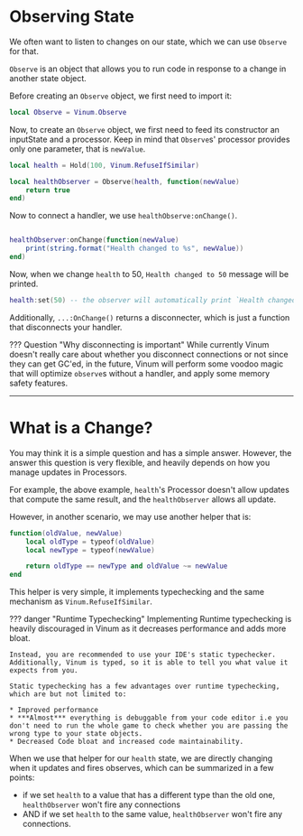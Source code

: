 # Observing State

We often want to listen to changes on our state, which we can use `Observe` for that.

`Observe` is an object that allows you to run code in response to a change in another state object.

Before creating an `Observe` object, we first need to import it:

```lua
local Observe = Vinum.Observe
```
Now, to create an `Observe` object, we first need to feed its constructor an inputState and a processor. Keep in mind that `Observe`s' processor provides only one parameter, that is `newValue`.
```Lua
local health = Hold(100, Vinum.RefuseIfSimilar)

local healthObserver = Observe(health, function(newValue)
    return true
end)
```

Now to connect a handler, we use `healthObserve:onChange()`.
```lua

healthObserver:onChange(function(newValue)
    print(string.format("Health changed to %s", newValue))
end)
```

Now, when we change `health` to 50, `Health changed to 50` message will be printed.

```lua
health:set(50) -- the observer will automatically print `Health changed to 50`
```

Additionally, `...:OnChange()` returns a disconnecter, which is just a function that disconnects your handler.

??? Question "Why disconnecting is important"
    While currently Vinum doesn't really care about whether you disconnect connections or not since they can get GC'ed, in the future, Vinum will perform some voodoo magic that will optimize `observe`s without a handler, and apply some memory safety features.
_______

# What is a Change?

You may think it is a simple question and has a simple answer. However, the answer this question is very flexible, and heavily depends on how you manage updates in Processors.

For example, the above example, `health`'s Processor doesn't allow updates that compute the same result, and the `healthObserver` allows all update.

However, in another scenario, we may use another helper that is:
```lua
function(oldValue, newValue)
    local oldType = typeof(oldValue)
    local newType = typeof(newValue)

    return oldType == newType and oldValue ~= newValue
end
```

This helper is very simple, it implements typechecking and the same mechanism as `Vinum.RefuseIfSimilar`.

??? danger "Runtime Typechecking"
    Implementing Runtime typechecking is heavily discouraged in Vinum as it decreases performance and adds more bloat. 

    Instead, you are recommended to use your IDE's static typechecker. Additionally, Vinum is typed, so it is able to tell you what value it expects from you.

    Static typechecking has a few advantages over runtime typechecking, which are but not limited to:

    * Improved performance
    * ***Almost*** everything is debuggable from your code editor i.e you don't need to run the whole game to check whether you are passing the wrong type to your state objects.
    * Decreased Code bloat and increased code maintainability.

When we use that helper for our `health` state, we are directly changing when it updates and fires observes, which can be summarized in a few points:

* if we set `health` to a value that has a different type than the old one, `healthObserver` won't fire any connections
* AND if we set `health` to the same value, `healthObserver` won't fire any connections.